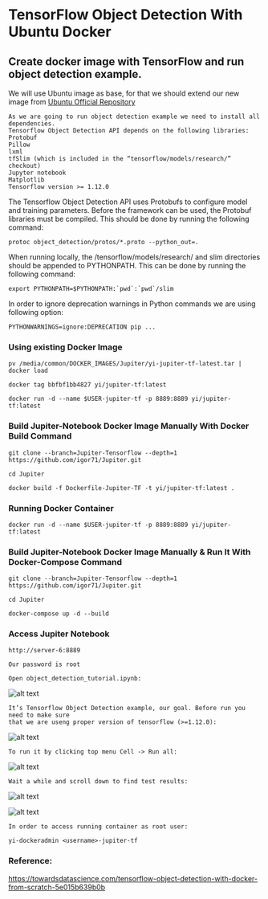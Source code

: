 # TensorFlow Object Detection With Ubuntu Docker

## Create docker image with TensorFlow and run object detection example.

We will use Ubuntu image as base, for that we should extend our new image from [Ubuntu Official Repository](https://hub.docker.com/_/ubuntu/)



```
As we are going to run object detection example we need to install all dependencies. 
Tensorflow Object Detection API depends on the following libraries:
Protobuf
Pillow
lxml
tfSlim (which is included in the “tensorflow/models/research/” checkout)
Jupyter notebook
Matplotlib
Tensorflow version >= 1.12.0
```

The Tensorflow Object Detection API uses Protobufs to configure model and training parameters. Before the framework can be used, the Protobuf libraries must be compiled. This should be done by running the following command:

`protoc object_detection/protos/*.proto --python_out=.`

When running locally, the /tensorflow/models/research/ and slim directories should be appended to PYTHONPATH. This can be done by running the following command:
```
export PYTHONPATH=$PYTHONPATH:`pwd`:`pwd`/slim
```

In order to ignore deprecation warnings in Python commands we are using following option:

`PYTHONWARNINGS=ignore:DEPRECATION pip ...`

### Using existing Docker Image
```
pv /media/common/DOCKER_IMAGES/Jupiter/yi-jupiter-tf-latest.tar | docker load

docker tag bbfbf1bb4827 yi/jupiter-tf:latest

docker run -d --name $USER-jupiter-tf -p 8889:8889 yi/jupiter-tf:latest
```

### Build Jupiter-Notebook Docker Image Manually With Docker Build Command
```
git clone --branch=Jupiter-Tensorflow --depth=1 https://github.com/igor71/Jupiter.git

cd Jupiter

docker build -f Dockerfile-Jupiter-TF -t yi/jupiter-tf:latest .
```


### Running Docker Container
```
docker run -d --name $USER-jupiter-tf -p 8889:8889 yi/jupiter-tf:latest
```

### Build Jupiter-Notebook Docker Image Manually & Run It With Docker-Compose Command
```
git clone --branch=Jupiter-Tensorflow --depth=1 https://github.com/igor71/Jupiter.git

cd Jupiter

docker-compose up -d --build
```

### Access Jupiter Notebook
```
http://server-6:8889

Our password is root

Open object_detection_tutorial.ipynb:
```

![alt text](https://miro.medium.com/max/3275/1*XZylTf7T7BAnwbwRWioMfA.png)

```
It’s Tensorflow Object Detection example, our goal. Before run you need to make sure
that we are useng proper version of tensorflow (>=1.12.0):
```

![alt text](https://miro.medium.com/max/3275/1*aZ5ovAHAuuvj2r-kIcvaKw.png)

```
To run it by clicking top menu Cell -> Run all:
```

![alt text](https://miro.medium.com/max/3275/1*vTgUdfXqWq6yUyW1jdbxxQ.png)

```
Wait a while and scroll down to find test results:
```
![alt text](https://miro.medium.com/max/3275/1*cYQQ_X8mvDb__tAXTT97tQ.png)

![alt text](https://miro.medium.com/max/3275/1*0YEC6XaLNY9mA9Kj413f0g.png)

```
In order to access running container as root user:

yi-dockeradmin <username>-jupiter-tf
```

### Reference:
https://towardsdatascience.com/tensorflow-object-detection-with-docker-from-scratch-5e015b639b0b
